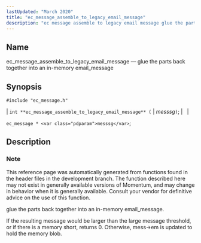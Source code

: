```yaml
---
lastUpdated: "March 2020"
title: "ec_message_assemble_to_legacy_email_message"
description: "ec message assemble to legacy email message glue the parts back together into an in memory email message int ec message assemble to legacy email message messsg ec message messsg This reference page was automatically generated from functions found in the header files in the development branch The function described..."
---
```


<a name="apis.ec_message_assemble_to_legacy_email_message"></a> 
## Name

ec_message_assemble_to_legacy_email_message — glue the parts back together into an in-memory email_message

## Synopsis

`#include "ec_message.h"`

| `int **ec_message_assemble_to_legacy_email_message** (` | <var class="pdparam">messsg</var>`)`; |   |

`ec_message * <var class="pdparam">messsg</var>`;<a name="idp55198320"></a> 
## Description

### Note

This reference page was automatically generated from functions found in the header files in the development branch. The function described here may not exist in generally available versions of Momentum, and may change in behavior when it is generally available. Consult your vendor for definitive advice on the use of this function.

glue the parts back together into an in-memory email_message.

If the resulting message would be larger than the large message threshold, or if there is a memory short, returns 0\. Otherwise, mess->em is updated to hold the memory blob.